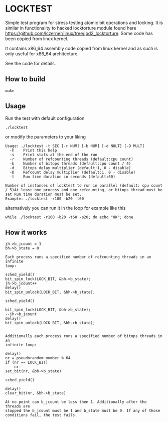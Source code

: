 # LOCKTEST

Simple test program for stress testing atomic bit operations and
locking. It is similar in functionality to hacked locktorture module
found here https://github.com/lczerner/linux/tree/jbd2_locktorture.
Some code has been copied from linux kernel.

It contains x86_64 assembly code copied from linux kernel and as such is
only useful for x86_64 architecture.

See the code for details.

## How to build

	make

## Usage

Run the test with default configuration

	./locktest

or modify the parameters to your liking

	Usage: ./locktest -t SEC [-r NUM] [-b NUM] [-d NULT] [-D MULT]
	  -h	Print this help
	  -s	Print stats at the end of the run
	  -r	Number of refcounting threads (default:cpu count)
	  -b	Number of bitops threads (default:cpu count / 4)
	  -d	Bitops delay multiplier (default:1, 0 - disable)
	  -D	Refcount delay multiplier (default:1, 0 - disable)
	  -t	Run time duration in seconds (default:60)

	Number of instances of locktest to run in parallel (default: cpu count / 5)At least one process and one refcounting, or bitops thread must be set Run time duration must be set.
	Example: ./locktest -r100 -b20 -t60

alternatively you can run it in the loop for example like this

	while ./locktest -r100 -b20 -t60 -p20; do echo "OK"; done

## How it works

	jh->b_jcount = 1
	bh->b_state = 0

	Each process runs a specified number of refcounting threads in an infinite
	loop:

	sched_yield()
	bit_spin_lock(LOCK_BIT, &bh->b_state);
	jh->b_jcount++
	delay()
	bit_spin_unlock(LOCK_BIT, &bh->b_state);

	sched_yield()

	bit_spin_lock(LOCK_BIT, &bh->b_state);
	--jh->b_jcount
	delay()
	bit_spin_unlock(LOCK_BIT, &bh->b_state);


	Additionally each process runs a specified number of bitops threads in an
	infinite loop:

	delay()
	nr = pseudorandom_number % 64
	if (nr == LOCK_BIT)
	    nr--
	set_bit(nr, &bh->b_state)

	sched_yield()

	delay()
	clear_bit(nr, &bh->b_state)

	At no point can b_jcount be less then 1. Additionally after the threads are
	stopped the b_jcount must be 1 and b_state must be 0. If any of those
	conditions fail, the test fails.
